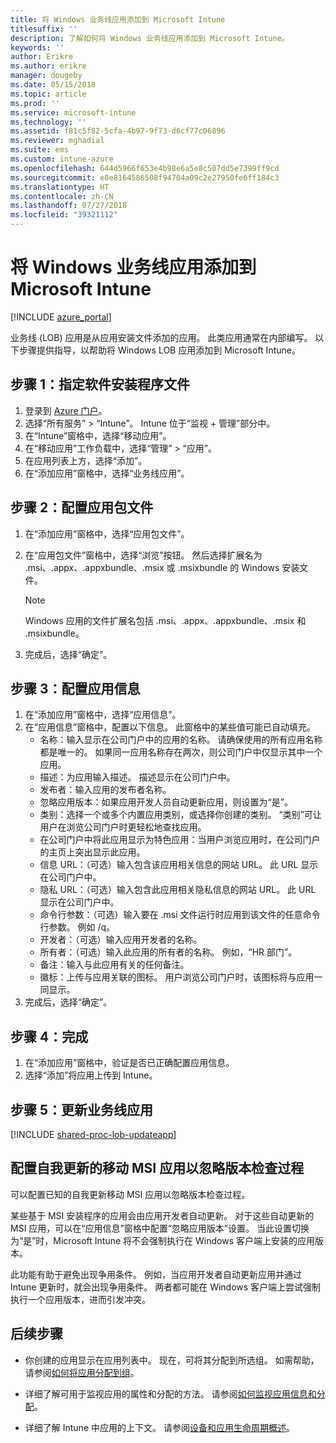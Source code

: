 ```yaml
---
title: 将 Windows 业务线应用添加到 Microsoft Intune
titlesuffix: ''
description: 了解如何将 Windows 业务线应用添加到 Microsoft Intune。
keywords: ''
author: Erikre
ms.author: erikre
manager: dougeby
ms.date: 05/15/2018
ms.topic: article
ms.prod: ''
ms.service: microsoft-intune
ms.technology: ''
ms.assetid: f81c5f82-5cfa-4b97-9f73-d6cf77c06896
ms.reviewer: mghadial
ms.suite: ems
ms.custom: intune-azure
ms.openlocfilehash: 644d5966f653e4b98e6a5e8c507dd5e7399ff9cd
ms.sourcegitcommit: e8e8164586508f94704a09c2e27950fe6ff184c3
ms.translationtype: HT
ms.contentlocale: zh-CN
ms.lasthandoff: 07/27/2018
ms.locfileid: "39321112"
---
```

# <a name="add-a-windows-line-of-business-app-to-microsoft-intune"></a>将 Windows 业务线应用添加到 Microsoft Intune

[!INCLUDE [azure_portal](./includes/azure_portal.md)]

业务线 (LOB) 应用是从应用安装文件添加的应用。 此类应用通常在内部编写。 以下步骤提供指导，以帮助将 Windows LOB 应用添加到 Microsoft Intune。

## <a name="step-1-specify-the-software-setup-file"></a>步骤 1：指定软件安装程序文件

1. 登录到 [Azure 门户](https://portal.azure.com)。
2. 选择“所有服务” > “Intune”。 Intune 位于“监视 + 管理”部分中。
3. 在“Intune”窗格中，选择“移动应用”。
4. 在“移动应用”工作负载中，选择“管理” > “应用”。
5. 在应用列表上方，选择“添加”。
6. 在“添加应用”窗格中，选择“业务线应用”。

## <a name="step-2-configure-the-app-package-file"></a>步骤 2：配置应用包文件

1. 在“添加应用”窗格中，选择“应用包文件”。
2. 在“应用包文件”窗格中，选择“浏览”按钮。 然后选择扩展名为 .msi、.appx、.appxbundle、.msix 或 .msixbundle 的 Windows 安装文件。

    > [!NOTE]
    > Windows 应用的文件扩展名包括 .msi、.appx、.appxbundle、.msix 和 .msixbundle。  

3. 完成后，选择“确定”。


## <a name="step-3-configure-app-information"></a>步骤 3：配置应用信息

1. 在“添加应用”窗格中，选择“应用信息”。
2. 在“应用信息”窗格中，配置以下信息。 此窗格中的某些值可能已自动填充。
    - 名称：输入显示在公司门户中的应用的名称。 请确保使用的所有应用名称都是唯一的。 如果同一应用名称存在两次，则公司门户中仅显示其中一个应用。
    - 描述：为应用输入描述。 描述显示在公司门户中。
    - 发布者：输入应用的发布者名称。
    - 忽略应用版本：如果应用开发人员自动更新应用，则设置为“是”。
    - 类别：选择一个或多个内置应用类别，或选择你创建的类别。 “类别”可让用户在浏览公司门户时更轻松地查找应用。
    - 在公司门户中将此应用显示为特色应用：当用户浏览应用时，在公司门户的主页上突出显示此应用。
    - 信息 URL：（可选）输入包含该应用相关信息的网站 URL。 此 URL 显示在公司门户中。
    - 隐私 URL：（可选）输入包含此应用相关隐私信息的网站 URL。 此 URL 显示在公司门户中。
    - 命令行参数：（可选）输入要在 .msi 文件运行时应用到该文件的任意命令行参数。 例如 /q。
    - 开发者：（可选）输入应用开发者的名称。
    - 所有者：（可选）输入此应用的所有者的名称。 例如，“HR 部门”。
    - 备注：输入与此应用有关的任何备注。
    - 徽标：上传与应用关联的图标。 用户浏览公司门户时，该图标将与应用一同显示。
3. 完成后，选择“确定”。

## <a name="step-4-finish-up"></a>步骤 4：完成

1. 在“添加应用”窗格中，验证是否已正确配置应用信息。
2. 选择“添加”将应用上传到 Intune。

## <a name="step-5-update-a-line-of-business-app"></a>步骤 5：更新业务线应用

[!INCLUDE [shared-proc-lob-updateapp](./includes/shared-proc-lob-updateapp.md)]

## <a name="configure-a-self-updating-mobile-msi-app-to-ignore-the-version-check-process"></a>配置自我更新的移动 MSI 应用以忽略版本检查过程

可以配置已知的自我更新移动 MSI 应用以忽略版本检查过程。 

某些基于 MSI 安装程序的应用会由应用开发者自动更新。 对于这些自动更新的 MSI 应用，可以在“应用信息”窗格中配置“忽略应用版本”设置。 当此设置切换为“是”时，Microsoft Intune 将不会强制执行在 Windows 客户端上安装的应用版本。 

此功能有助于避免出现争用条件。 例如，当应用开发者自动更新应用并通过 Intune 更新时，就会出现争用条件。 两者都可能在 Windows 客户端上尝试强制执行一个应用版本，进而引发冲突。

## <a name="next-steps"></a>后续步骤

- 你创建的应用显示在应用列表中。 现在，可将其分配到所选组。 如需帮助，请参阅[如何将应用分配到组](apps-deploy.md)。

- 详细了解可用于监视应用的属性和分配的方法。 请参阅[如何监视应用信息和分配](apps-monitor.md)。

- 详细了解 Intune 中应用的上下文。 请参阅[设备和应用生命周期概述](introduction-device-app-lifecycles.md)。
